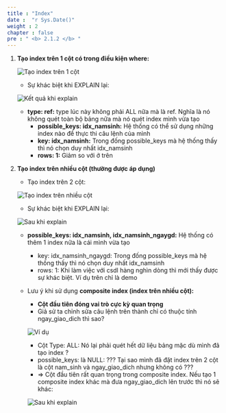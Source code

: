 ```yaml
---
title : "Index"
date :  "r Sys.Date()" 
weight : 2
chapter : false
pre : " <b> 2.1.2 </b> "
---
```


1. **Tạo index trên 1 cột có trong điều kiện where:**
    
    ![Tạo index trên 1 cột](/images/2.optimization/003-index1.png)
    
    - Sự khác biệt khi EXPLAIN lại:
    
    ![Kết quả khi explain](/images/2.optimization/004-index2.png)
    
    - **type: ref:** type lúc này không phải ALL nữa mà là ref. Nghĩa là nó không quét toàn bộ bảng nữa mà nó quét index mình vừa tạo
        - **possible_keys: idx_namsinh:** Hệ thống có thể sử dụng những index nào để thực thi câu lệnh của mình
        - **key: idx_namsinh:** Trong đống possible_keys mà hệ thống thấy thì nó chọn duy nhất idx_namsinh
        - **rows: 1:** Giảm so với ở trên
2. **Tạo index trên nhiều cột (thường được áp dụng)**
    - Tạo index trên 2 cột:
    
    ![Tạo index trên nhiều cột](/images/2.optimization/005-index3.png)
    
    - Sự khác biệt khi EXPLAIN lại:
    
    ![Sau khi explain](/images/2.optimization/006-index4.png)
    
    - **possible_keys: idx_namsinh, idx_namsinh_ngaygd:** Hệ thống có thêm 1 index nữa là cái mình vừa tạo
        - key: idx_namsinh_ngaygd: Trong đống possible_keys mà hệ thống thấy thì nó chọn duy nhất idx_namsinh
        - rows: 1: Khi làm việc với csdl hàng nghìn dòng thì mới thấy được sự khác biệt. Ví dụ trên chỉ là demo
    - Lưu ý khi sử dụng **composite index (index trên nhiều cột):**
        - **Cột đầu tiên đóng vai trò cực kỳ quan trọng**
        - Giả sử ta chỉnh sửa câu lệnh trên thành chỉ có thuộc tính ngay_giao_dich thì sao?
        
        ![Ví dụ](/images/2.optimization/006-index4.png)
        
        - Cột Type: ALL: Nó lại phải quét hết dữ liệu bảng mặc dù mình đã tạo index ?
        - possible_keys: là NULL: ??? Tại sao mình đã đặt index trên 2 cột là cột nam_sinh và ngay_giao_dich nhưng không có ???
        - ⇒ Cột đầu tiên rất quan trọng trong composite index. Nếu tạo 1 composite index khác mà đưa ngay_giao_dich lên trước thì nó sẽ khác:
        
        ![Sau khi explain](/images/2.optimization/007-index5.png)